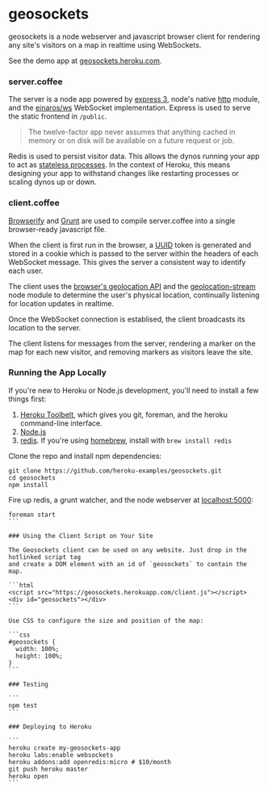 # geosockets

geosockets is a node webserver and javascript browser client for rendering
any site's visitors on a map in realtime using WebSockets.

See the demo app at [geosockets.heroku.com](https://geosockets.heroku.com).

### server.coffee

The server is a node app powered by [express 3](http://expressjs.com/guide.html), node's native [http](http://nodejs.org/api/http.html) module, and the [einaros/ws](https://github.com/einaros/ws/blob/master/doc/ws.md) WebSocket implementation. Express is used to serve the static frontend in `/public`.

> The twelve-factor app never assumes that anything cached in memory or on disk will be available on a future request or job.

Redis is used to persist visitor data. This allows the dynos running your app to act as [stateless processes](http://12factor.net/processes). In the context of Heroku, this means designing your app to withstand changes like restarting processes or scaling dynos up or down.

### client.coffee

[Browserify](https://github.com/substack/node-browserify#readme) and [Grunt](http://gruntjs.com/) are used to compile
server.coffee into a single browser-ready javascript file.

When the client is first run in the browser, a [UUID](https://github.com/broofa/node-uuid#readme) token is generated
and stored in a cookie which is passed to the server within the headers of each WebSocket message. This gives the server a consistent way to identify each user.

The client uses the [browser's geolocation API](https://www.google.com/search?q=browser%20geolocation%20api) and the
[geolocation-stream](https://github.com/maxogden/geolocation-stream#readme) node module to determine the user's physical location, continually listening for location updates in realtime.

Once the WebSocket connection is establised, the client broadcasts its location to the server.

The client listens for messages from the server, rendering a marker on the map for each new visitor,
and removing markers as visitors leave the site.

### Running the App Locally

If you're new to Heroku or Node.js development, you'll need to install a few things first:

1. [Heroku Toolbelt](https://toolbelt.heroku.com), which gives you git, foreman, and the heroku command-line interface.
1. [Node.js](http://nodejs.org/)
1. [redis](http://redis.io/). If you're using [homebrew](http://brew.sh/), install with `brew install redis`

Clone the repo and install npm dependencies:

```
git clone https://github.com/heroku-examples/geosockets.git
cd geosockets
npm install
```

Fire up redis, a grunt watcher, and the node webserver at [localhost:5000](http://localhost:5000):

````
foreman start
```

### Using the Client Script on Your Site

The Geosockets client can be used on any website. Just drop in the hotlinked script tag
and create a DOM element with an id of `geosockets` to contain the map.

```html
<script src="https://geosockets.herokuapp.com/client.js"></script>
<div id="geosockets"></div>
```

Use CSS to configure the size and position of the map:

```css
#geosockets {
  width: 100%;
  height: 100%;
}
```

### Testing

```
npm test
```

### Deploying to Heroku

```
heroku create my-geosockets-app
heroku labs:enable websockets
heroku addons:add openredis:micro # $10/month
git push heroku master
heroku open
```